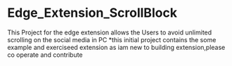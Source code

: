 # Edge_Extension_ScrollBlock
This Project for the edge extension allows the Users to avoid unlimited scrolling on the social media in PC
*this initial project contains the some example and exerciseed extension as iam new to building extension,please co operate and contribute 
